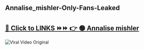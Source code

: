 
 ## Annalise_mishler-Only-Fans-Leaked

# <h2><a href="https://clipsfans.com/Annalise_mishler&ref=git">🔗 Click to LINKS ⏩⏩ 👉 🟢 Annalise mishler </a></h2>

<a href="https://clipsfans.com/Annalise_mishler&ref=git" rel="nofollow" data-target="animated-image.originalLink"><img src="https://i.ibb.co.com/xMMVF88/686577567.gif" alt="Viral Video Original" style="max-width: 100%; display: inline-block;" data-target="animated-image.originalImage"></a>

